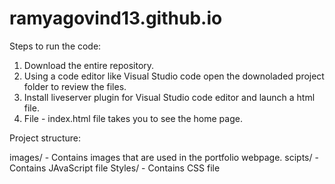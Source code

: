 # ramyagovind13.github.io

Steps to run the code:

1. Download the entire repository.
2. Using a code editor like Visual Studio code open the downoladed project folder to review the files.
3. Install liveserver plugin for Visual Studio code editor and launch a html file.
4. File - index.html file takes you to see the home page.

Project structure:

images/ - Contains images that are used in the portfolio webpage.
scipts/ - Contains JAvaScript file
Styles/ - Contains CSS file
